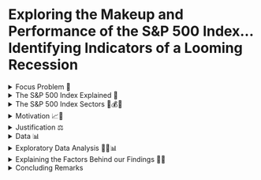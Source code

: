 # Exploring the Makeup and Performance of the S&P 500 Index... Identifying Indicators of a Looming Recession

<details>
  <summary>Focus Problem 🚩</summary>

## *Focus Problem*
  
<img width="1274" alt="Screen Shot 2023-01-25 at 2 43 16 PM" src="https://user-images.githubusercontent.com/118006806/214593322-df7b3887-898c-4ef2-b270-2be5f929ea04.png">

*How could we provide readers with a way to filter thousands of articles that only pertain to the equities listed within the S&P 500 Index and inform less-experienced investors about the makeup of the index?*

</details>

<details>
  <summary>The S&P 500 Index Explained 🔑</summary>

## *The S&P 500 Index Explained*
The Standard and Poor's 500 Index is market-capitalization-weighted index of the 500 largest publicly traded U.S. companies. In essence, this weighting system measures companies through multiplying the equity price with shares outstanding. This weighting system is able to provide a "valuation" of these companies, thus putting the 500 most valuable publicly traded companies within the Index. Additionally, the Index is dynamic - meaning it's composition is  *always* changing alongside the market. Some companies may lose enough value to fall out of the index while others may increase their value enough to make their way in. However, it is widely believed within the financial sector that this index is one of the best gauges of the health of the economy due to it's depth and weighting. This depth can be seen through it's representation of various sectors which includes: technology, healthcare, financials, real estate, energy, materials, consumer discretionary, industrials, utilities, consumer staples, and commuications. Because of it's ability to gauge the health of the economy, we found the S&P 500 index to be an important resource to investors and economists when determining the state of the economy. 

</details>

<details>
  <Summary>The S&P 500 Index Sectors 🔨💰💡</summary>
  
  ## *Sectors Explained*
  The S&P 500 Index is made up of the following 11 sectors:
  1. **Technology** 🖥️
  : Includes the development or manufacturing of technology-related goods and services. This can span from software services to hardware such as a laptop or gaming console.
  2. **Healthcare** 🏥
  : Includes pharmaceutical companies, health-care related services, or companies who create medical supplies and equipment. It is important to note that typically these companies' performance are not contingent on the perfromance of the economy as a whole. Typically, healthcare outperforms other sectors during times in which a recession is looming. 
  3. **Financials** 🏦
  : Includes a wide variety of industries including banks, investing services, credit unions, mortgage companies, credit card compmanies, and insurance companies. The financials sector is vast, as there is much variety in the services provided within the market. 
  4. **Real Estate** 🏘️
  : Includes realty agencies, property management companies, and real-estate investment trusts (REITs). This sector is typically not affected by the perfomance of stocks within the market, however they are incredibly sensitive to increases in interest rates. As interest rates rise, consumption and demand for real-estate typically falls, thus decreasing the sectors performance. 
  5. **Energy** ⚡
  : Includes the production and distribution of energy. This can span from solar power, electricity, gas, or even off-shore wind turbines. This sector is *very* sensitive to economic and supply-demand movements, as when demand falls, prices will generally fall alongside with it. We could observe this during the pandemic, as less people wwre traveling and more were staying home, driving down the cost of gasoline to historic lows. 
  6. **Materials** 🪵
  : Includes companies involved with the production, distribution or sourcing of raw materials. This sector is similar to the energy sector, as it is extremely dependent on supply-demand movements within the market. As demand increases, prices increases and vice versa. 
  7. **Consumer Discretionary** 🎒
  : Includes companies who provide consumers with normal or luxury goods, such as entertainment, travel, and hospitality. This sector is heavily dependent on the performance of the economy. During a prosperous economy, conumers will consume more goods within thius sector, however during a recession, consumers will consume less, therefore dirivng down the performanc eof this sector.
  8. **Industrials** 🏭
  : Includes companies involved with transportation or manufacturing goods. Similar to energy and materials, this sector is very reliant on the economy, as with rising demand, prices will increase and vice versa. 
  9. **Utilities** 💡
  : Includes companies who distribute gas, electricity, water, etc. to *households* and *firms*. Similar to healthcare, utlities are almost entirely unaffected by the economy, as they are an essential good. People and businesses need these goods in order to function, thus marking utilities as a very constant performing sector.
  10. **Consumer Staples** 🛍️
  : Includes companies who consumers purchase essential goods from such as groceries, hygenie products, etc... Similar to healthcare and utilities due to the fact that these goods are *essential* to consumers and regardless of the performance of the economy, they will still be consumed at an almost constant rate.
  11. **Communications** 📱
  : Includes companies who provide communication services in some way, such as cellular service providers, phone services, internet providers, or even cable television. This sector is somewhat reliant on the performance of the economy, as consumers will be driven to consume less of the good when prices increase or move to a cheaper option when an ecnomic downturn is present. 

</details>

<details>
  <summary>Motivation 📈🚀</summary>

## *Motivation* 📈🚀
The financial sector is an integral part of the economy and it is what drives the global capital markets. Having such an influence on the economy of not just individual countries, but the world collectively, the financial sector is what brings together most countries regardless of politics, beliefs, or background. In order to better understand why the economy is the way it is, we wanted to look deeper into some of the factors that are driving the world markets. Through analyzing the Standard and Poor's 500 (S&P 500) Index, we would be able to give a snapshot of the current market as this index provides the top 500 U.S.-listed equities by market capitalization. Given these large-scale corporations, we will be able to provide our audience with a summary of the overall health of the economy and financial sector. Especially as of now, this is extremely relevant as many large financial institutions and global economies are bracing for what could be the next possible "large-scale" recession. This information could help our readers understand why the market is performing the way it is and potentially what to expect in the coming months. By providing readers with this information, we could help mitigate bad investment practices and potentially provide resources that could help investors decide upon investment opportunities within the market. 
  
</details>

<details>
  <summary>Justification ⚖️</summary>
  
## *Justification* ⚖️
  
Our project is relevant to both economists, investors, and everyday citizens, as the possibility of a recession is able to impact people on all levels throughout the economy. By giving readers a central hub where articles are able to be drawn while also providing real-time data on the composition and perfomance of the index, we will be able to provide resources to our readers in which the events leading up to either a recession or slow-down will be observable and understood. When trying to understand why the economy is performing the way it is, economists are interested in geopolitical variables and monetary/fiscal policy changes, which are provided through the NYT Articles API. Additionally, both economists and investors will be interested in the perfomance of the S&P 500 Index, as this index provides a reliable gauge on the health of the economy. 
  
</details>


<details>
  <summary>Data 📊</summary>

## *Data* 📊
By using the New York Times API, we will be able to provide readers with both quantitative and qualitative resources to complement each other. Through using New York Times' "Market Overview" section, readers will be able to observe the quantitiative side of the market, observing the perfomance of the various sectors and individual equities within the S&P 500 Index. Through the use of the New York Times Articles API, readers will be provided with an assortment of articles between January 1st, 2022 and March 31st, 2023 (end of Q1), in order to gain a general understanding of why the market is where it's at in terms of perfomance and overall economic health. As a recession looms, many people who are not necessarily up to date on the markets will be able to obtain a brief understanding of the events leading up to the state of the global economy now. 

### *Preliminary Challenges* 🏃
Before choosing our data sources, we had to identify and address several problems that ultimately led to the evolution of our project. The first problem that we encountered was the structure of the S&P 500 Index itself, where U.S.-listed equities within the Index change daily according to each corporations' market capitalization. This means that if the value of a corporation drops enough, they can be replaced with the next largest corporation by market capitalization. This poses a problem as there is simply too much volatility in the market, meaning that there is so much movement that it is extremely difficult to collect and analyze real-time data as the Index is dynamic. This led us to morph our project into creating a "snapshot" of the Index's performance over the a window of about 1.25 years (Jan. 1st 2022 to March 31st 2023). This snapshow would help us give the reader a sense of the *overall* health of the economy, rather than just one Index within the exchange. As many large corporations are driving the global economy, analyzing the health of these corporations could help give the reader a general sense of how the economy is shaping, as within big tech, we are now seeing a wave of mass-layoffs that haven't been seen since the 2008 global financial crisis. This 1.25 year snapshot will allow readers to see some of the events that have led up to the state of the global economy, whether it's interest rate hikes, inflation, or even corporations missing EPS (earnings per share) expectations, these variables will be accessible to the reader and help give some underlying context on the matter. The second major challenge we faced were the data sources, as we orignially planned on using Kaggle, a subsidiary of Google, however after researching the reliability of this resource, we decided to not use Kaggle as we wanted to provide readers with accurate and up-to-date information such as an accredited news source such as NYT and SlickCharts, who provide real times data on these sources. In addition to SlickCharts, in order to obtain information on the various sectors that make up the S&P 500 Index, we will be using Wikipedia, as they provide real-time data on the index with sector information about each equity that will be useful when analyzing the makeup of the index.

### *Snippets of Code Used to Search API For Articles Containing S&P 500* 👨‍💻
 
  ```js
  import requests
import json

### GET ARTICLES MATCHING OUR QUERY ###
def get_url(q, begin_date, end_date):
    url = ("https://api.nytimes.com/svc/search/v2/articlesearch.json?q={0}&begin_date={1}&end_date={2}&api-key=GAgkTBB83AC0GwrrTCDTbUxv8R09Dq41".format(q, begin_date, end_date))
    return url

print("Querying NYTimes API...")
r = requests.get(get_url('S&P500', 20220101, 20230331))
print("Status Code returned {0}".format(r.status_code))
print("Data returned: ")
print(r.json()['response']['docs'])
  
  ```
By using the New York Times API, we can search for articles from January 1st to the end of Quarter 1 2023 in order to effectively gain a glimpse into the major news headlines that show the health of the market and the financial sector. The next step to present our data is to begin to parse and clean this data in order to give readers a cleaner, structured, and more organized compisition of articles. The next step will require the use of "Pandas" in order to clean up this data and present an appropriate format to our readers, as the response generated a mass of various text that will need to be parsed.
  
### *Using "Pandas" 🐼 to Structure and Clean our Data* 
  
By using the New York Times API, we can parse information to *only* provide articles on the **S&P 500 Index** as well as various other supporting articles that effect the perfomance of either the index or the market as a whole. Other queries include **markets, economy, and central banking** in which we are able to analyze some of the factors that can effect the perfomance of the market. Many equities can be affected by not only internal factors but also external ones, requiring the use of these queries. By parsing information for these queries, we are able to provide the readers with a more broader macroeconomic context, as policies from all over the world can affect the economy as a whole. The overall theme here is that the market has **many** variables that can affect perfomance **daily**.
  
 ```js
  import pandas as pd
df = pd.json_normalize(r.json()['response']['docs'])
  df
  
  ```
  
By using "Pandas" 🐼, we are able to display the data into a chart, allowing for a more cleaner and accesible method to viewing the articles pulled that match our query. Now that the article are more organized, we must now convert this data into a CSV file, which will allow us to save our data into a table structured format.
  
### *Using Visual Studio Code to Convert Data into a .CSV File*
  
  *insert code and images for VSCode*
  
### *Webscraping SlickCharts 📊 for S&P 500 Index Performance 🏋️*

Now that relevant articles are pulled from the NYT API, we must now find the relevant data containing company name, ticker symbol, weight (market capitalization), current price, change in price from day prior, and finally the percentage change in price. To do so, we will be webscraping SlickCharts for data on the S&P 500 Index. To do so, we will need to use a combination of BeautifulSoup 🥣 (which parses the data we want), Pandas 🐼 (which structures and organizes this data to be more streamline), and also Cloudscraper ☁️ (in order to bypass cloudfare's "anti-bot" page). By utilizing these three components, we are able to present this data within a table, organized for our readers to examine.

While writing the code, we ran into an issue in which SlickChart's was detecting our webscraping as a bot. In order to bypass Cloudfare's bot detection, I used a tool called Cloudscraper ☁️, in which it bypasses this bot detection and is able to run the script and pull the relevant data ot be analyzed. By opening up the terminal and typing:

```js
pip install cloudscraper

 ```
Once Cloudscraper ☁️ is installed, we are ready to pull data!

```js
from bs4 import BeautifulSoup
import pandas as pd
import cloudscraper

url = 'https://www.slickcharts.com/sp500'
scraper = cloudscraper.create_scraper(browser = 'chrome') # you can try 'firefox' here too?
page = scraper.get(url).text  # get the raw html text
soup = BeautifulSoup(page, 'html.parser') # convert html text to BeautifulSoup object

table1 = soup.find('table', class_='table-borderless') # get the first table
table1_head = table1.find_all('th') # isolate the head since this has the column headers we want
table1_body = table1.find('tbody') # isolate table body since this has the data aka "guts"

# Get headers of table (i.e., #, Company, Symbol, etc)
headers = []
for i in table1_head:
    # extract just the value using .string (i.e., Company, Symbol, etc) and clean it up
    headers.append(i.string.text.strip())

# Get the "guts" aka all data 
all_data = []  # set up a list where we'll store our final data
rows = table1_body.find_all('tr') # get all the rows first, in each row there will be data
for row in rows:  # loop through each row
    cols = row.find_all('td') # in the given row, find the data we'll need
    cols = [ele.text.strip() for ele in cols] # extract the data for the given row and clean it up
    all_data.append([ele for ele in cols]) # add the current data to our python list called "all_data"

# Print everything out
print(headers)
for item in all_data[:10]: # [:10] means go through the first 10 items in the list, can change to 20, etc
    print(item)
    
   ```
By combining these elements, we are able to pull all relevant data from the website in order to give our readers a "snapshot" of the health of the market, as the S&P 500 Index holds a large foothold and influence over the global markets. Typically when the S&P 500 Index underperforms, the market as a whole tends to follow the same trends, as most of the financial markets are driven by behavior (either bullish or bearish). 

</details>

<details>
  <summary>Exploratory Data Analysis 🔭🔬📊</summary>
  
## *Exploratory Data Analysis 🔭🔬📊*
  
### *Further Analysis of the S&P 500 Index*
  
Now that we have a general understanding of the equities that make up the S&P 500 Index, we wanted to show our readers the various sectors this index covers in order to provide them with an additional understanding of the sectors that are performing well and those that are beginning to falter. By providing information regarding the sectors, we are able to show how some of the supplemental articles regarding geo-political events may influence the markets, more specifically these sectors. In order to find the sectors that makeup the index, we must once again webscrape, however this time we will be using Wikipedia, as the other resources provided fail to state the sectors that form the S&P 500 Index. We are abel to pull this ionformation by opening the terminal and typing:
  
```js
  
  # import the required libraries
import requests
from bs4 import BeautifulSoup
url = 'https://en.wikipedia.org/wiki/List_of_S%26P_500_companies'
# sending a request to the site
page = requests.get(url)
# parsing the content
soup = BeautifulSoup(page.content, 'html.parser')
table = soup.find('table', {'class': 'wikitable sortable'})
  
  ```
  
Now that we pulled the required information, we need to create a DataFrame by utilizing Pandas 🐼, in which we will type into the terminal:
  
  ```js
  
  import pandas as pd
# Extract data from wikipedia 
rows = table.find_all('tr')
data_list = []
for row in rows:
    data = row.find_all('td')
    try:
        company = data[0].find('a').get_text()
        sector = data[3].get_text()
        data_list.append([company, sector])
    except:
        pass

# Create DataFrame
df = pd.DataFrame(data_list, columns=['Company', 'Sector'])
print(df)

   ```
  
  Once we input and run the code, a DataFrame is produced in which each individual equity's sector is defined and structured within a table. Now, we want to find the various sector names that makeup the S&P, rather than search the entire index for this information. We will do so by typing the following within the terminal:
  
   ```js
  df['Sector'].unique()
   ```
Now we are able to see the individual sectors that makeup the index, rather than searching through all of the equities. Knowing the individual sectors is important to us, as we want to be able to examine how different macroeconomic variables within the news may affect the health of not just the economy as a whole, but potentially even just sectors. For example, new healthcare regulations may affect the health sector or growing anti-trust laws may affect big tech. This information is vital for us in order to give our readers resources to determine the overall state of the economy/sectors. 
  
Next, we want to be able to identify the number of equities within each sector, as this will help us determine top perfomring sectors (those with the highest nuber of equities in the index) or the lowest perfroming sectors (those with the least number of equities in the index). We will do so by typing the following code in the terminal:
  
   ```js
  # Group data by sector and count the number of firms in each sector
sector_count = df.groupby('Sector').size()
# Convert this dataframe to a dictionary
sector_count = sector_count.to_dict()
#Counting the number of firms per sector
sector_count = df['Sector'].value_counts()
sector_count
  ```
  
This code will give us the amount of equities within the exchange in each individual sector, which will help us find what we were looking for in the paragraph above. 
  
 ### *Structuring Data Visualizations Using Madplotlib* 📊
 
Although we have all relevant information, we still need to provide our readers with visualizations that will display this infomation. Visualizations are crucial to our data analysis as they provide an avenue to analyze data in a clean and concise manner that is able to quickly show patterns or correlations between variables. In order to provide our readers with these visualizations, we will utilize Madplotlib, a plotting library used to analyze data extracted using Python 🐍. First, we will be creating a bar chart using Madplotlib, in which we will write the following code within the terminal:
  
  ```js
  import matplotlib.pyplot as plt
sector_count.plot(kind='bar')
plt.xlabel('Sector')
plt.ylabel('Number of Firms')
plt.title('Number of Firms per Sector')
plt.show()
   ```
  
By utilizing this code, we are able to output a bar chart that looks like this:
  
  ![S P Bar Graph Python](https://user-images.githubusercontent.com/118006806/214340026-4fbbc2f0-e094-45e7-84d1-74b7d371ea03.png)

  
Alternatively, we can show the proportion of the equities that makeup the S&P 500 Index by using Madplotlib, specifially their pie chart 🥧📊 feature, in which we write the following code within the terminal: 
  
  ```js
  import matplotlib.pyplot as plt

plt.pie(sector_count, labels=sector_count.index, autopct='%1.1f%%')
plt.title('Percentage of Firms per Sector')
plt.show()
   ```
By using Madpoltlib we are able to output a pie chart that represents our data that looks like this:
  
  ![S P Pie Chart Python](https://user-images.githubusercontent.com/118006806/214339815-86e2a215-ccaa-4dca-a356-fa6470ee7d49.png)

After seeing the proportion of equities that makeup the various sectors within the index, it is now clear that five sectors dominate the market, which are: technology, industrials, financials, healthcare, and consumer discretionary. This gives us a new persepctive when understanding the market, as due to having more equtiies with higher market capitalization within these five sectors, it is clear that the current macroeconomic environment is allowing for these sectors to grow. Now, with this information, when seeing a specific ticker associated with the S&P 500 Index within the NYT Articles that were webscraped, there can be an understanding of the current market share that the equity is within. 

### *Analyzing the Top 10 Firms*

Now that we understand the general makeup of the S&P 500 Index, we want to be able to show all relevant information pertaining to the top 10 equities in order to fully understand if there is a general trend showing that there is in fact, a top performing sector. To do so, we will examine the top 10 equities within the index (the firms with the largest market capitalization). 

By using the existing dataframe we formed using Pandas 🐼, we will now look for *only* the top 10 equities within the index. To do so, we will type the following within the terminal:

```js
#Change the Price and Change values from an object to a numeric datatype
df['Price'] = pd.to_numeric(df['Price'], errors='coerce')
df['Chg'] = pd.to_numeric(df['Chg'], errors='coerce')

#Remove the Percentage Symbol and Brackets from the percentage change column
df['% Chg'] = df['% Chg'].str.replace('%', '')
df['% Chg'] = df['% Chg'].str.replace('(', '')
df['% Chg'] = df['% Chg'].str.replace(')', '')

#Sort the firms by price in descending order
df.sort_values("Price", ascending=False, inplace=True)

#Print the data for the top 10 firms
print(df.head(10))

#Create a new dataframe with the data for just the top 10 firms
df_10 = df.head(10)

print(df_10)

#checking for missing values with new dataframe
df_10.isna().sum()
```

We faced some challenges with the data. Firstly, the price data was an object datatype rather than a numeric data type(e.g. float, int) which we needed to sort the data in terms of price. Furthermore, the percentage change column had a percentage sign next to each figure and this string value needed to be removed. By running the following code, we are able to convert the data from the previous dataframe into numeric data and sort the firms by price in descending order in order to give us a new dataframe containing just the top 10 firms. This new dataframe will allow us to look even further into the top performing firms and hopefully draw connections to which sectors may be outperforming others. 

#### *Changes in Prices from the Top Firms*

In order to gauge the health of the economy, analyzing the discrepencies in prices is vital to be able to understand how volatile the market is and if there are a significant amount of firms exhibiting decreases in value, there is some indication that the market is eithe underperfomring for that day, or if it extends for a brief period, a recession may be looming. 

To observe this, we must find the current prices of the top 10 firms and be able to visualize this data through graphs. To do so, we will once again be using Madplotlib to visually display our findings and type the following within the terminal: 

```js
# Create a list from the price and symbol column in the DataFrame
column_name = 'Price'
column_list_price = df_10[column_name].tolist()
top_firm_price = column_list_price[:10]
print(top_firm_price)
[799.2, 740.18, 734.3, 716.68, 695.73, 581.2, 574.26, 567.53, 502.62, 502.12]
column_name = 'Symbol'
column_list_symbol = df_10[column_name].tolist()
top_firm_symbol = column_list_symbol[:10]
print(top_firm_symbol)
['ORLY', 'REGN', 'BLK', 'EQIX', 'TDG', 'AVGO', 'TMO', 'GWW', 'HUM', 'MSCI']
#Invert the list, so prices are in ascending order
top_price = top_firm_price[::-1]
#Invert the firm's symbols to match their prices
top_firms = top_firm_symbol[::-1]
# Create a bar chart displaying the prices for the Top Firms
plt.bar(top_firms,top_price, color='red')
plt.xlabel('Firms')
plt.ylabel('Price')
plt.title('Prices of the shares of the Top Firms')
```

By using Madplotlib, we are able to create a bar graph displaying the prices of the top 10 firms which looks like:

![Prices of the Shares of the Top Firms](https://user-images.githubusercontent.com/118006806/214691598-03a24748-7372-483a-89a9-0b662cbbbc57.png)

Now that we know the top 10 firms within the index as well as their prices, we now want to be able to observe any price discrepencies these equities may have experienced, as with this information we will be able to see whether or not these firms are underperforming even as the top performers. 
  
To structure this data into a chart, we will type the following into the terminal: 
  
```js
  #Create a list from the price change column
column_name = 'Chg'
column_list_chg = df_10[column_name].tolist()
top_firm_chg = (column_list_chg[:10])[::-1]
print(top_firm_chg)
[-17.72, 2.27, -3.31, -6.46, -3.83, 1.48, -2.94, -17.77, 12.71, 0.11]
#Make a bar chart showing the price change for each firm
plt.bar(top_firms,top_firm_chg)
plt.xlabel('Firms')
plt.ylabel('Price Change')
plt.title('Price Changes of the shares of the Top Firms')
  ```

By changing the axis labels and analyzing the price changes, we are able to see any discrepencies in prices with these firms, which looks like:
  
  ![Price change of firm](https://user-images.githubusercontent.com/118006806/214693008-9c395078-bb6f-448c-93d4-3a14e7e28f17.png)

Although we may be able to see price changes, percent changes will be able to effectively display these discrepencies relative to the equities' existing prior price point. This will help us gauge the extent to which the proportion of it's value has either *fallen* or *risen*. 
  
To find this, we will once again use Madplotlib to create a bar chart by writing the following within the terminal:
  
  ```js
 #Make a list using the percentage change column
column_name = '% Chg'
column_list_chg = df_10[column_name].tolist()
top_firm_per_chg = (column_list_chg[:10])[::-1]
print(top_firm_per_chg)
['-3.41', '0.45', '-0.58', '-1.11', '-0.66', '0.21', '-0.41', '-2.36', '1.75', '0.01']
#Make a bar chart for the percentage change in the price of each firm
plt.bar(top_firms,top_firm_chg,color='green')
plt.xlabel('Firms')
plt.ylabel('Percentage Change')
plt.title('Percentage Change in the Price of the shares of the Top Firms')
  ```
  
Which outputs: 
  
  ![Price change of firm %](https://user-images.githubusercontent.com/118006806/214695086-87e6a5e2-ac6b-4907-8723-48a17643c983.png)

From this we can now be able to effectively show the discrepencies in prices relative to the firms prior price. Through this visualization, it is clear that there is some slowdown or even decrease in growth, as the majority of these firms are exhibiting negative movements in prices. 
  
#### *Sector Composition of the Top 10 Firms*
  
For investors and economists, understanding the perfomance of different sectors is crucial to understanding why the economy and markets are behaving how they are. For example, the price of industrial equities may be performing well at the end of the COVID-19 Pandemic due to the supply chain issues, thus driving prices up. Additionally, the war in Ukraine may be putting pressure on the energy sector as there is a very limited supply of natural gasses, thus increasing the prices of equities within the energy sector. To be able to observe similar effects within the market, we will be looking at the composition of the top 10, followed by the top 20 equities within the S&P 500, as we may be able to draw the same conclusions with the sectors within this dataset. 
  
To find this, we must once again create a new dataframe, in which the composition of the top 10 equities are displayed within a bar 📊 and pie chart 🥧. Through these charts, we will be able to visualize the varying performances of each sector, as the sectors with the most equities within the top 10 will be seen as the top performing sectors, and the sectors with the least equities from the top 10 will be seen as "underperfomers". To form these charts, we will input the following within the terminal:
  
   ```js
  symbols = top_firm_symbol
#make a dataframe containing the sector information for the top 10 firms
import pandas as pd
from yahooquery import Ticker


tickers = Ticker(symbols, asynchronous=True)

datasi = tickers.get_modules("summaryProfile quoteType")
dfsi = pd.DataFrame.from_dict(datasi).T
dataframes = [pd.json_normalize([x for x in dfsi[module] if isinstance(x, dict)]) for
module in ['summaryProfile', 'quoteType']]

dfsi = pd.concat(dataframes, axis=1)

dfsi = dfsi.set_index('symbol')
dfsi = dfsi.loc[symbols]

print(dfsi[['industry', 'sector']])
   ```

This will create a new dataframe and segregate the data into just the top 10 equities and list the sector composition, which appears as:
  
  ```js
                           industry               sector
symbol                                                      
ORLY                    Specialty Retail   Consumer Cyclical
REGN                       Biotechnology          Healthcare
BLK                     Asset Management  Financial Services
EQIX                      REIT—Specialty         Real Estate
TDG                  Aerospace & Defense         Industrials
AVGO                      Semiconductors          Technology
TMO               Diagnostics & Research          Healthcare
GWW              Industrial Distribution         Industrials
HUM                     Healthcare Plans          Healthcare
MSCI    Financial Data & Stock Exchanges  Financial Services
   ```
  
Now that a dataframe is created, we want to be able to organize this information into a table where it is easy to determine which sectors have the highest proportion of the top 10 equities, however we must first put this data into numerical form, where we are able to graph this information. To do so, we will try and find the number of equities within each sector by writing:
  
  ```js
  #Find how many firms are in each sector
dfsi.groupby('sector').size()
  ```
Which will give us an output of:
  
   ```js
  sector
Consumer Cyclical     1
Financial Services    2
Healthcare            3
Industrials           2
Real Estate           1
Technology            1
dtype: int64
  ```
Now that we have numerical data, we are able to create the charts and structure our data into visualizations. By using Madplotlib again, we will be able to achieve this by writing the following within the terminal:
  
  ```js
  #Plot this data in a pie chart and a bar chart
dfsi.groupby('sector').size().plot(kind='bar')
plt.title("Number of Firms Per Sector, among the top 10 firms")
plt.show()
dfsi.groupby('sector').size().plot.pie(autopct='%.2f', figsize=(5,5))
plt.title("Proportion of sectors among the top 10 Firms")
  ```
  
Which will give us an output of:
  
![bar chart of top 10](https://user-images.githubusercontent.com/118006806/215081530-b9ccb90b-2166-49f7-8f4b-0598841a7823.png)

![pie chart of top 10](https://user-images.githubusercontent.com/118006806/215081559-3c0135ee-4323-4152-9c6f-69d2b3499075.png)

From this data we can see somewhat of a normal distrubution curve, in which financial services, healthcare, and industrials sectors appear to make up the majority of the index. Although this may show that the majority of these equities are within these three sectors, the sample size proves to be a challenge as 10 equities trying to represent 11 sectors is not an optimal method of trying to find performance. In order to see a more accurate representation, we will increase the sample size to 20, as we do not want to include a majority of the index in order to ensure that we analyze the *top* performers. We will run the same code, however now we will replace the numerical value of "10" for "20" and ger the following outputs:
  
  ![bar chart top 20](https://user-images.githubusercontent.com/118006806/215083365-163cfa58-24ed-4774-9eb2-0a36b665e8c0.png)

  ![pie chart top 20](https://user-images.githubusercontent.com/118006806/215083407-31964905-f56f-4792-83fc-9edd21c3990d.png)

By increasing the sample size, there is now a clear distinction in datasets, as similar to the dataset prior, both healthcare and industrials sectors contain more equities within the top 20 than any other sector. Additionally, we can see which sectors are underperfomring as real estate, technology, and consumer discretionary seem to be lagging behind the rest. This may suggests that there are currently issues ongoing within the market that are affecting these sectors, which we will dive into next. 

</details>

<details>
  <summary>Explaining the Factors Behind our Findings 🤔❔</summary>
  
## *Explaining the Factors Behind our Findings* 🤔❔

### *Top Performing Sectors*
After observing the data, it is clear that healthcare and industrials are performing well. However, why is this? Healthcare has historically been dominant within the index, as within the U.S., prices are exorbitantly high and there will constantly be a need for innovation in treatment. On average, Americans spend over $4.3 trillion a year on healthcare, which is roughly $12,000 per person per year within the U.S. (Centers for Medicare and Medicaid Services). Due to historic trends, this performance is no surprise. For industrials, however, this is a much different story. Coming out of the pandemic, the U.S., including the vast majority ofthe world, faced supply-chain issues. With a shortage of truck drivers, bottleneck issues, and a high demand for goods used in construction caused the prices of these goods (including the valie of the corporations themselves) to skyrocket. Although suply-chain issues have cooled, issues are still prevelant and driving prices to skyrocket. 
  
### *Bottom Performing Sectors*
On the other hand, real estate has taken a severe hit this year following the Federal Reserve's decision to increase interest rates to historic highs, as we have been seeing increases reaching increments as high as 0.75% per month, to where the Fed Funds Rate is 4.33%. The Fed Funds Rate is symbolic within the market, as an increase in interest rates from the Fed signal a looming recession and more money being taken out of the money supply. One of the ways in which money is being taken out of the money supply is through mortgage rates, in which the 30-year fixed-mortgage rate is 6.45%, the highest since the 2008 global financial crisis. This is causing demand for the housing and real-estate market to fall sharply, affecting the value of the equities within the real-estate sector. As for technology, big tech has seen a massive increase in growth even throughout the pandemic, however with growing concerns over anti-trust laws with Meta, Google, Apple, and now Microsoft after their acquisition of Activision Blizzard, tech has taken an extreme hit in valuation. Coupled with increasing interest rates and a rising probability of recession, mass layoffs have been taking place in which between 3-10% of these big tech companies' workforce are being let go. This suggests that these companies are bracing for what could be the next "big" recession, as they are prepping for cost management through layoffs. Lastly, consumer discretionary (non-essential goods for consumption) are now being viewed as normal goods during a time in which fears of a recession are growing. At times in which consumers face a possible recession, historically consumers have decreased their consumption and saved more, thus causing the value of these equities and the sector as a whole to fall. Additionally, consumers are now being pushed towards to consuming inferior goods (those in which are cheaper) as they are undergoing the "substitution effect" (when the price of one good increases, consumption of the cheaper good increases). 
  
</details>

<details>
  <summary>Concluding Remarks</summary>

### *Concluding Remarks*

Our findings align closely to the patterns that are occuring within the market right now. As discussed, healthcare and industrials have seen massive growth over the last 1.25 years when compared to the underperforming sectors such as real estate, tech, and consumer discretionary. The COVID-19 pandemic shook the world and it's affects are still being felt heavily within the financial markets today. The massive stimulus programs helped promote consumption during a time in which consumers were sheltered and saving money, however this only helped create a new worry: inflation. Both the UK and the US, as well as the vast majority of other developed markets experienced an inflation crisis in which central banks heightened rates to historic highs. These rates indirectly negatively impacted the housing market, the tech sectors, as well as consumer spending, as seen from the performance of these sectors within the Index. Although the global capital markets have yet to see a slowdown in GDP growth, concerns are still high as fears of recession begin to loom. It is too early to decide whether or not a recession is to come, however indicators are pointing to a high likelihood that we may experience a brief recession in the next few quarters. 

It is important to note for investors that an underperforming market and recessions are perfect opportunities to help kickstart investing, as prices of equities reach historic lows and once we emerge from a recession prices will readjust to normal levels. Although many fear recession, it is a great opportunity to learn about trends within the market and consider the many different variables that go into the performance of not just an invdidual sector or index, but the economy as a whole. 

</details>
